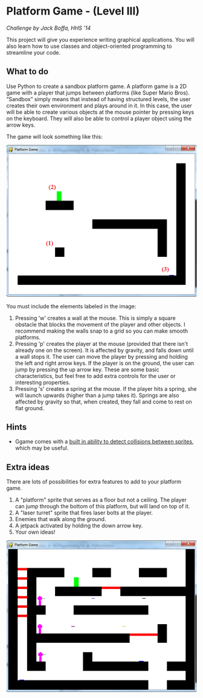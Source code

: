 # Platform Game - (Level III)

*Challenge by Jack Boffa, HHS '14*

This project will give you experience writing graphical applications. You will also learn how to use classes and object-oriented programming to streamline your code.

## What to do

Use Python to create a sandbox platform game. A platform game is a 2D game with a player that jumps between 
platforms (like Super Mario Bros). “Sandbox” simply means that instead of having structured levels, the user 
creates their own environment and plays around in it. In this case, the user will be able to create various 
objects at the mouse pointer by pressing keys on the keyboard. They will also be able to control a player 
object using the arrow keys.

The game will look something like this:

![BASIC Platformer sample screen](./misc/p05img1.png)

You must include the elements labeled in the image:

1. Pressing 'w' creates a wall at the mouse. This is simply a square obstacle that blocks the movement 
   of the player and other objects. I recommend making the walls snap to a grid so you can make smooth platforms.
2. Pressing 'p' creates the player at the mouse (provided that there isn't already one on the screen). It is affected 
   by gravity, and falls down until a wall stops it. The user can move the player by pressing and holding the 
   left and right arrow keys. If the player is on the ground, the user can jump by pressing the up arrow key. These are some       basic characteristics, but feel free to add extra controls for the user or interesting properties.
3. Pressing 's' creates a spring at the mouse. If the player hits a spring, she will launch upwards (higher 
   than a jump takes it). Springs are also affected by gravity so that, when created, they fall and come to rest 
   on flat ground.

## Hints

* Ggame comes with a [built in ability to detect collisions 
  between sprites](http://brythonserver.github.io/ggame/#ggame.Sprite.collidingWithSprites), 
  which may be useful. 

## Extra ideas

There are lots of possibilities for extra features to add to your platform game.

1. A "platform" sprite that serves as a floor but not a ceiling. The player can jump through the 
   bottom of this platform, but will land on top of it.
2. A "laser turret" sprite that fires laser bolts at the player.
3. Enemies that walk along the ground.
4. A jetpack activated by holding the down arrow key.
5. Your own ideas!

![EXTENDED Platformer sample screen](./misc/p05img2.png)
